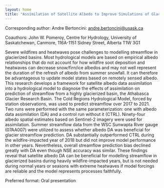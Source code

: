 ```yaml
---
layout: home
title: "Assimilation of Satellite Albedo to Improve Simulations of Glacier Hydrology"
---
```



Corresponding author: Andre Bertoncini: andre.bertoncini@usask.ca

Coauthors: John W. Pomeroy, Centre for Hydrology, University of Saskatchewan, Canmore, 116A-1151 Sidney Street, Alberta T1W 3G1 

Severe wildfires and heatwaves pose challenges to modelling streamflow in glacierized basins. Most hydrological models are based on empirical albedo relationships that do not account for how wildfire soot deposition and heatwaves can decrease snow/firn/ice albedos and may not well represent the duration of the refresh of albedo from summer snowfall. It can therefore be advantageous to update model states based on remotely sensed albedo. This research develops a framework for satellite albedo data assimilation into a hydrological model to diagnose the effects of assimilation on prediction of streamflow from a highly glacierized basin, the Athabasca Glacier Research Basin. The Cold Regions Hydrological Model, forced by station observations, was used to predict streamflow over 2017 to 2021. Two runs were performed with the same parameterization: one with albedo data assimilation (DA) and a control run without it (CTRL). Ninety-four albedo spatial estimates based on Sentinel-2 imagery were used for assimilation. Summer streamflow data from the WSC Sunwapta River gauge (07AA007) were utilized to assess whether albedo DA was beneficial for glacier streamflow prediction. DA substantially outperformed CTRL during the wildfire-impacted year of 2018 but did not improve model performance in other years. Nevertheless, overall streamflow prediction bias declined greatly with DA even though NSE accuracy was similar. These findings reveal that satellite albedo DA can be beneficial for modelling streamflow in glacierized basins during heavily wildfire-impacted years, but is not needed during normal years or seasons with extreme heatwaves if model forcings are reliable and the model represents processes faithfully.

Preferred format: Oral presentation
